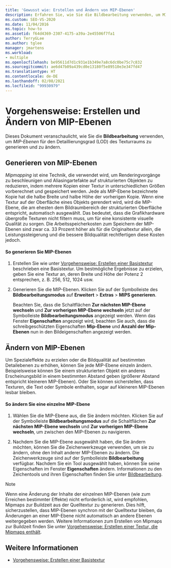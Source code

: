 ```yaml
---
title: 'Gewusst wie: Erstellen und Ändern von MIP-Ebenen'
description: Erfahren Sie, wie Sie die Bildbearbeitung verwenden, um MIP-Ebenen für den Detailgrad des Texturraums zu generieren und zu ändern.
ms.custom: SEO-VS-2020
ms.date: 11/04/2016
ms.topic: how-to
ms.assetid: f64d4369-2307-4175-a39a-2e45506f7fa1
author: TerryGLee
ms.author: tglee
manager: jmartens
ms.workload:
- multiple
ms.openlocfilehash: be95611d7d1c931e1b349e7a8c6dc0be75c7c832
ms.sourcegitcommit: ae6d47b09a439cd0e13180f5e89510e3e347fd47
ms.translationtype: HT
ms.contentlocale: de-DE
ms.lasthandoff: 02/08/2021
ms.locfileid: "99930979"
---
```

# <a name="how-to-create-and-modify-mip-levels"></a>Vorgehensweise: Erstellen und Ändern von MIP-Ebenen
Dieses Dokument veranschaulicht, wie Sie die **Bildbearbeitung** verwenden, um *MIP-Ebenen* für den Detaillierungsgrad (LOD) des Texturraums zu generieren und zu ändern.

## <a name="generating-mip-levels"></a>Generieren von MIP-Ebenen
*Mipmapping* ist eine Technik, die verwendet wird, um Renderingvorgänge zu beschleunigen und Aliasingartefakte auf strukturierten Objekten zu reduzieren, indem mehrere Kopien einer Textur in unterschiedlichen Größen vorberechnet und gespeichert werden. Jede als MIP-Ebene bezeichnete Kopie hat die halbe Breite und halbe Höhe der vorherigen Kopie. Wenn eine Textur auf der Oberfläche eines Objekts gerendert wird, wird die MIP-Ebene, die am ehesten dem Bildraumbereich der strukturierten Oberfläche entspricht, automatisch ausgewählt. Das bedeutet, dass die Grafikhardware übergroße Texturen nicht filtern muss, um für eine konsistente visuelle Qualität zu sorgen. Die Arbeitsspeicherkosten zum Speichern der MIP-Ebenen sind zwar ca. 33 Prozent höher als für die Originaltextur allein, die Leistungssteigerung und die bessere Bildqualität rechtfertigen diese Kosten jedoch.

#### <a name="to-generate-mip-levels"></a>So generieren Sie MIP-Ebenen

1. Erstellen Sie wie unter [Vorgehensweise: Erstellen einer Basistextur](../designers/how-to-create-a-basic-texture.md) beschrieben eine Basistextur. Um bestmögliche Ergebnisse zu erzielen, geben Sie eine Textur an, deren Breite und Höhe der Potenz 2 entsprechen, z. B. 256, 512, 1024 usw.

2. Generieren Sie die MIP-Ebenen. Klicken Sie auf der Symbolleiste des **Bildbearbeitungsmodus** auf **Erweitert** > **Extras** > **MIPS generieren**.

     Beachten Sie, dass die Schaltflächen **Zur nächsten MIP-Ebene wechseln** und **Zur vorherigen MIP-Ebene wechseln** jetzt auf der Symbolleiste **Bildbearbeitungsmodus** angezeigt werden. Wenn das Fenster **Eigenschaften** angezeigt wird, beachten Sie auch, dass die schreibgeschützten Eigenschaften **Mip-Ebene** und **Anzahl der Mip-Ebenen** nun in den Bildeigenschaften angezeigt werden.

## <a name="modifying-mip-levels"></a>Ändern von MIP-Ebenen
Um Spezialeffekte zu erzielen oder die Bildqualität auf bestimmten Detailebenen zu erhöhen, können Sie jede MIP-Ebene einzeln ändern. Beispielsweise können Sie einem strukturierten Objekt ein anderes Erscheinungsbild in einem bestimmten Abstand geben (größerer Abstand entspricht kleineren MIP-Ebenen). Oder Sie können sicherstellen, dass Texturen, die Text oder Symbole enthalten, sogar auf kleineren MIP-Ebenen lesbar bleiben.

#### <a name="to-modify-an-individual-mip-level"></a>So ändern Sie eine einzelne MIP-Ebene

1. Wählen Sie die MIP-Ebene aus, die Sie ändern möchten. Klicken Sie auf der Symbolleiste **Bildbearbeitungsmodus** auf die Schaltflächen **Zur nächsten MIP-Ebene wechseln** und **Zur vorherigen MIP-Ebene wechseln**, um zwischen den MIP-Ebenen zu navigieren.

2. Nachdem Sie die MIP-Ebene ausgewählt haben, die Sie ändern möchten, können Sie die Zeichenwerkzeuge verwenden, um sie zu ändern, ohne den Inhalt anderer MIP-Ebenen zu ändern. Die Zeichenwerkzeuge sind auf der Symbolleiste **Bildbearbeitung** verfügbar. Nachdem Sie ein Tool ausgewählt haben, können Sie seine Eigenschaften im Fenster **Eigenschaften** ändern. Informationen zu den Zeichentools und ihren Eigenschaften finden Sie unter [Bildbearbeitung](../designers/image-editor.md).

> [!NOTE]
> Wenn eine Änderung der Inhalte der einzelnen MIP-Ebenen (wie zum Erreichen bestimmter Effekte) nicht erforderlich ist, wird empfohlen, Mipmaps zur Buildzeit aus der Quelltextur zu generieren. Dies hilft, sicherzustellen, dass MIP-Ebenen synchron mit der Quelltextur bleiben, da Änderungen an einer MIP-Ebene nicht automatisch an andere Ebenen weitergegeben werden. Weitere Informationen zum Erstellen von Mipmaps zur Buildzeit finden Sie unter [Vorgehensweise: Erstellen einer Textur, die Mipmaps enthält](../designers/how-to-export-a-texture-that-contains-mipmaps.md).

## <a name="see-also"></a>Weitere Informationen

- [Vorgehensweise: Erstellen einer Basistextur](../designers/how-to-create-a-basic-texture.md)
